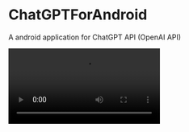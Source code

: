 # ChatGPTForAndroid
A android application for ChatGPT API (OpenAI API)

<video src="https://raw.githubusercontent.com/longtengyiyu/ChatGPTForAndroid/develop/video.mp4" controls></video>


